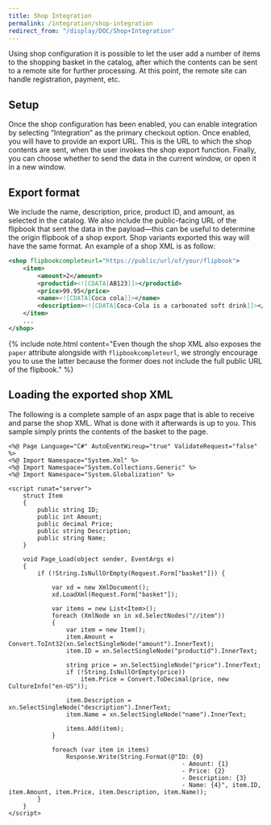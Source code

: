 ```yaml
---
title: Shop Integration
permalink: /integration/shop-integration
redirect_from: "/display/DOC/Shop+Integration"
---
```


Using shop configuration it is possible to let the user add a number of items to the shopping basket in the catalog, after which the contents can be sent to a remote site for further processing. At this point, the remote site can handle registration, payment, etc.

## Setup

Once the shop configuration has been enabled, you can enable integration by selecting &ldquo;Integration&rdquo; as the primary checkout option. Once enabled, you will have to provide an export URL. This is the URL to which the shop contents are sent, when the user invokes the shop export function. Finally, you can choose whether to send the data in the current window, or open it in a new window.

## Export format

We include the name, description, price, product ID, and amount, as selected in the catalog. We also include the public-facing URL of the flipbook that sent the data in the payload&mdash;this can be useful to determine the origin flipbook of a shop export. Shop variants exported this way will have the same format. An example of a shop XML is as follow:

```xml
<shop flipbookcompleteurl="https://public/url/of/your/flipbook">
    <item>
        <amount>2</amount>
        <productid><![CDATA[AB123]]></productid>
        <price>99.95</price>
        <name><![CDATA[Coca cola]]></name>
        <description><![CDATA[Coca-Cola is a carbonated soft drink]]></description>
    </item>
    ...
</shop>
```

{% include note.html content="Even though the shop XML also exposes the `paper` attribute alongside with `flipbookcompleteurl`, we strongly encourage you to use the latter because the former does not include the full public URL of the flipbook." %}

## Loading the exported shop XML

The following is a complete sample of an aspx page that is able to receive and parse the shop XML. What is done with it afterwards is up to you. This sample simply prints the contents of the basket to the page.

```cshtml
<%@ Page Language="C#" AutoEventWireup="true" ValidateRequest="false" %>
<%@ Import Namespace="System.Xml" %>
<%@ Import Namespace="System.Collections.Generic" %>
<%@ Import Namespace="System.Globalization" %>

<script runat="server">
    struct Item
    {
        public string ID;
        public int Amount;
        public decimal Price;
        public string Description;
        public string Name;
    }

    void Page_Load(object sender, EventArgs e)
    {
        if (!String.IsNullOrEmpty(Request.Form["basket"])) {

            var xd = new XmlDocument();
            xd.LoadXml(Request.Form["basket"]);

            var items = new List<Item>();
            foreach (XmlNode xn in xd.SelectNodes("//item"))
            {
                var item = new Item();
                item.Amount = Convert.ToInt32(xn.SelectSingleNode("amount").InnerText);
                item.ID = xn.SelectSingleNode("productid").InnerText;

                string price = xn.SelectSingleNode("price").InnerText;
                if (!String.IsNullOrEmpty(price))
                    item.Price = Convert.ToDecimal(price, new CultureInfo("en-US"));

                item.Description = xn.SelectSingleNode("description").InnerText;
                item.Name = xn.SelectSingleNode("name").InnerText;

                items.Add(item);
            }

            foreach (var item in items)
                Response.Write(String.Format(@"ID: {0}
                                                - Amount: {1}
                                                - Price: {2}
                                                - Description: {3}
                                                - Name: {4}", item.ID, item.Amount, item.Price, item.Description, item.Name));
        }
    }
</script>
```
